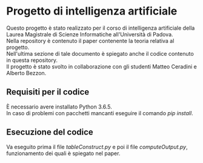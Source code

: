 # Progetto di intelligenza artificiale
Questo progetto è stato realizzato per il corso di intelligenza artificiale della Laurea Magistrale di Scienze Informatiche all'Università di Padova.<br/> 
Nella repository è contenuto il paper contenente la teoria relativa al progetto.<br/> 
Nell'ultima sezione di tale documento è spiegato anche il codice contenuto in questa repository.<br/>
Il progetto è stato svolto in collaborazione con gli studenti Matteo Ceradini e Alberto Bezzon.

## Requisiti per il codice

È necessario avere installato Python 3.6.5.<br/> 
In caso di problemi con pacchetti mancanti eseguire il comando *pip install*.

## Esecuzione del codice

Va eseguito prima il file *tableConstruct.py* e poi il file *computeOutput.py*, funzionamento dei quali è spiegato nel paper.
